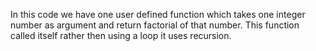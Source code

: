 In this code we have one user defined function
which takes one integer number as argument and 
return factorial of that number. 
This function called itself rather then using a 
loop it uses recursion.
